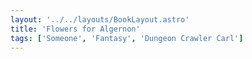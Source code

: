 ```yaml
---
layout: '../../layouts/BookLayout.astro'
title: 'Flowers for Algernon'
tags: ['Someone', 'Fantasy', 'Dungeon Crawler Carl']
---
```

